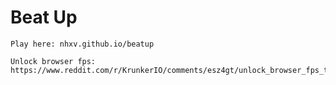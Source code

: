  # Beat Up

    Play here: nhxv.github.io/beatup

    Unlock browser fps: https://www.reddit.com/r/KrunkerIO/comments/esz4gt/unlock_browser_fps_this_one_is_for_you/
 
 
 
